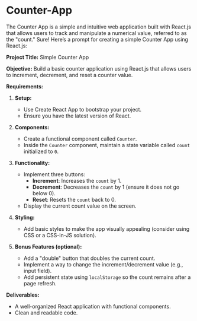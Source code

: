 # Counter-App
The Counter App is a simple and intuitive web application built with React.js that allows users to track and manipulate a numerical value, referred to as the "count." 
Sure! Here’s a prompt for creating a simple Counter App using React.js:


**Project Title:** Simple Counter App

**Objective:** Build a basic counter application using React.js that allows users to increment, decrement, and reset a counter value.

**Requirements:**

1. **Setup:**
   - Use Create React App to bootstrap your project.
   - Ensure you have the latest version of React.

2. **Components:**
   - Create a functional component called `Counter`.
   - Inside the `Counter` component, maintain a state variable called `count` initialized to `0`.

3. **Functionality:**
   - Implement three buttons:
     - **Increment**: Increases the `count` by 1.
     - **Decrement**: Decreases the `count` by 1 (ensure it does not go below 0).
     - **Reset**: Resets the `count` back to 0.
   - Display the current count value on the screen.

4. **Styling:**
   - Add basic styles to make the app visually appealing (consider using CSS or a CSS-in-JS solution).

5. **Bonus Features (optional):**
   - Add a "double" button that doubles the current count.
   - Implement a way to change the increment/decrement value (e.g., input field).
   - Add persistent state using `localStorage` so the count remains after a page refresh.

**Deliverables:**
- A well-organized React application with functional components.
- Clean and readable code.



